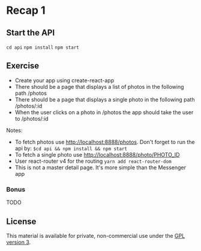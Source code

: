 # Recap 1

## Start the API
`cd api`
`npm install`
`npm start`

## Exercise
- Create your app using create-react-app
- There should be a page that displays a list of photos in the following path /photos
- There should be a page that displays a single photo in the following path /photos/:id
- When the user clicks on a photo in /photos the app should take the user to /photos/:id

Notes:
- To fetch photos use [http://localhost:8888/photos](http://localhost:8888/photos). Don't forget to run the api by:
`
$cd api && npm install && npm start
`
- To fetch a single photo use [http://localhost:8888/photo/PHOTO_ID](http://localhost:8888/photo/PHOTO_ID)
- User react-router v4 for the routing ```yarn add react-router-dom```
- This is not a master detail page. It's more simple than the Messenger app

### Bonus
TODO

## License

This material is available for private, non-commercial use under the [GPL version 3](http://www.gnu.org/licenses/gpl-3.0-standalone.html).
